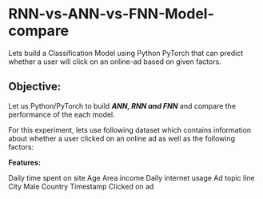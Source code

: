 # RNN-vs-ANN-vs-FNN-Model-compare
Lets build a Classification Model using Python PyTorch that can predict whether a user will click on an online-ad based on given factors. 

## Objective:
Let us Python/PyTorch to build ***ANN, RNN and FNN*** and compare the performance of the each model.

For this experiment, lets use following dataset which contains information about whether a user clicked on an online ad as well as the following factors:

**Features:**

Daily time spent on site
Age
Area income
Daily internet usage
Ad topic line
City
Male
Country
Timestamp
Clicked on ad
